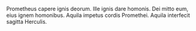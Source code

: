 Prometheus capere ignis deorum. Ille ignis dare homonis. Dei mitto eum, eius ignem homonibus. Aquila impetus cordis Promethei. Aquila interfecit sagitta Herculis.
